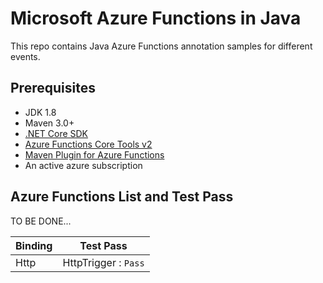 # Microsoft Azure Functions in Java

This repo contains Java Azure Functions annotation samples for different events.

## Prerequisites
- JDK 1.8
- Maven 3.0+
- [.NET Core SDK](https://www.microsoft.com/net/learn/get-started/windows)
- [Azure Functions Core Tools v2](https://docs.microsoft.com/en-us/azure/azure-functions/functions-run-local#v2)
- [Maven Plugin for Azure Functions](https://github.com/Microsoft/azure-maven-plugins/blob/develop/azure-functions-maven-plugin/README.md)
- An active azure subscription

## Azure Functions List and Test Pass
TO BE DONE...

| Binding | Test Pass |
| ------- | --------- | 
| Http | HttpTrigger : `Pass` |

